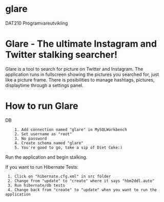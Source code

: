 glare
=====

DAT210 Programvareutvikling

Glare - The ultimate Instagram and Twitter stalking searcher!
=============================================================

Glare is a tool to search for picture on Twitter and Instagram. The application runs in fullscreen showing the pictures you searched for, just like a picture frame. There is posibilities to manage hashtags, pictures, displaytime through a settings panel. 

How to run Glare
================
 
DB
  
     	1. Add connection named "glare" in MySQLWorkbench
     	2. Set username as "root"
     	3. No password
     	4. Create schema named "glare"
     	5. You're good to go, take a sip of Diet Coke:)

   Run the application and begin stalking.
   
If you want to run Hibernate Tests:

     1. Click on "hibernate.cfg.xml" in src folder
     2. Change from "update" to "create" where it says "hbm2ddl.auto"
     3. Run hibernate/db tests
     4. Change back from "create" to "update" when you want to run the application
